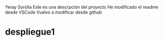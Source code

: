 Yeray Sorolla 
Este es una descrpción del proyecto
He modificado el readme desde VSCode
Vuelvo a modificar desde github
# despliegue1
